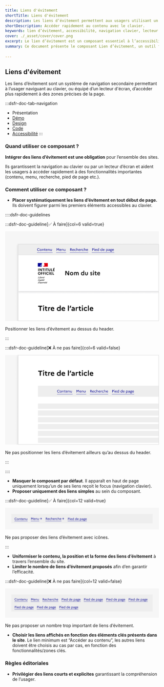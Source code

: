 ```yaml
---
title: Liens d'évitement
shortTitle: Liens d'évitement
description: Les liens d’évitement permettent aux usagers utilisant un clavier ou un lecteur d’écran d’accéder rapidement aux zones principales d’une page.
shortDescription: Accéder rapidement au contenu avec le clavier.
keywords: lien d’évitement, accessibilité, navigation clavier, lecteur d’écran, UX, interface, design system, contenu, header, composant
cover: ./_asset/cover/cover.png
excerpt: Le lien d’évitement est un composant essentiel à l’accessibilité. Il permet aux usagers de naviguer directement vers les zones clés d’une page, sans passer par tous les éléments précédents.
summary: Ce document présente le composant Lien d’évitement, un outil fondamental pour l’accessibilité numérique. Il explique pourquoi son intégration est obligatoire, comment l’utiliser correctement en début de page, et avec quels types de liens. Il précise également les règles d’affichage, de contenu et de quantité, pour en garantir l’efficacité. Ce guide s’adresse aux développeurs et designers soucieux d’offrir une navigation fluide aux usagers naviguant au clavier ou via un lecteur d’écran.

---
```


## Liens d'évitement

Les liens d’évitement sont un système de navigation secondaire permettant à l’usager naviguant au clavier, ou équipé d’un lecteur d'écran, d’accéder plus rapidement à des zones précises de la page.

:::dsfr-doc-tab-navigation
- Présentation
- [Démo](./demo/index.md)
- [Design](./design/index.md)
- [Code](./code/index.md)
- [Accessibilité](./accessibility/index.md)
:::

### Quand utiliser ce composant ?

**Intégrer des liens d’évitement est une obligation** pour l’ensemble des sites.

Ils garantissent la navigation au clavier ou par un lecteur d’écran et aident les usagers à accéder rapidement à des fonctionnalités importantes (contenu, menu, recherche, pied de page etc.).

### Comment utiliser ce composant ?

- **Placer systématiquement les liens d’évitement en tout début de page.** Ils doivent figurer parmi les premiers éléments accessibles au clavier.

::::dsfr-doc-guidelines

:::dsfr-doc-guideline[✅ À faire]{col=6 valid=true}

![À faire](./_asset/use/do-1.png)

Positionner les liens d’évitement au dessus du header.

:::

:::dsfr-doc-guideline[❌ À ne pas faire]{col=6 valid=false}

![À ne pas faire](./_asset/use/dont-1.png)

Ne pas positionner les liens d’évitement ailleurs qu’au dessus du header.

:::

::::

- **Masquer le composant par défaut**. Il apparaît en haut de page uniquement lorsqu’un de ses liens reçoit le focus (navigation clavier).
- **Proposer uniquement des liens simples** au sein du composant.

:::dsfr-doc-guideline[✅ À faire]{col=12 valid=true}

![À faire](./_asset/use/dont-2.png)

Ne pas proposer des liens d’évitement avec icônes.

:::

- **Uniformiser le contenu, la position et la forme des liens d’évitement** à travers l’ensemble du site.
- **Limiter le nombre de liens d’évitement proposés** afin d’en garantir l’efficacité.

:::dsfr-doc-guideline[❌ À ne pas faire]{col=12 valid=false}

![À ne pas faire](./_asset/use/dont-3.png)

Ne pas proposer un nombre trop important de liens d’évitement.

- **Choisir les liens affichés en fonction des éléments clés présents dans le site**. Le lien minimum est “Accéder au contenu”, les autres liens doivent être choisis au cas par cas, en fonction des fonctionnalités/zones clés.

### Règles éditoriales

- **Privilégier des liens courts et explicites** garantissant la compréhension de l’usager.
